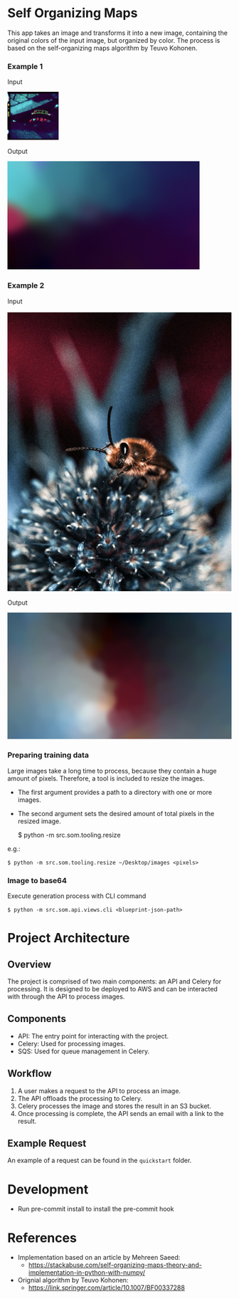# Self Organizing Maps

This app takes an image and transforms it into a new image, containing the original colors of
the input image, but organized by color. The process is based on the self-organizing maps algorithm
by Teuvo Kohonen.



### Example 1

Input

![input-image1](assets/ex1-original.png?raw=true)

Output

![output-image1](assets/ex1-trained.png?raw=true)

### Example 2


Input

![input-image2](assets/ex2-original.jpeg?raw=true)


Output

![output-image2](assets/ex2-trained.png?raw=true)




### Preparing training data
Large images take a long time to process, because they contain a huge amount of pixels.
Therefore, a tool is included to resize the images.

- The first argument provides a path to a directory with one or more images.
- The second argument sets the desired amount of total pixels in the resized image.


    $ python -m src.som.tooling.resize <path-to-image-dir> <pixels>


e.g.:

    $ python -m src.som.tooling.resize ~/Desktop/images <pixels>



### Image to base64


Execute generation process with CLI command


    $ python -m src.som.api.views.cli <blueprint-json-path>


# Project Architecture

## Overview
The project is comprised of two main components: an API and Celery for processing. It is designed to be deployed to AWS and can be interacted with through the API to process images.

## Components
- API: The entry point for interacting with the project.
- Celery: Used for processing images.
- SQS: Used for queue management in Celery.

## Workflow
1. A user makes a request to the API to process an image.
2. The API offloads the processing to Celery.
3. Celery processes the image and stores the result in an S3 bucket.
4. Once processing is complete, the API sends an email with a link to the result.

## Example Request
An example of a request can be found in the `quickstart` folder.


# Development
- Run pre-commit install to install the pre-commit hook

# References
- Implementation based on an article by Mehreen Saeed:
  - https://stackabuse.com/self-organizing-maps-theory-and-implementation-in-python-with-numpy/
- Orignial algorithm by Teuvo Kohonen:
  - https://link.springer.com/article/10.1007/BF00337288
